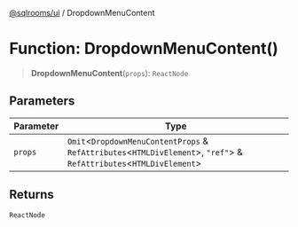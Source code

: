 [@sqlrooms/ui](../index.md) / DropdownMenuContent

# Function: DropdownMenuContent()

> **DropdownMenuContent**(`props`): `ReactNode`

## Parameters

| Parameter | Type |
| ------ | ------ |
| `props` | `Omit`\<`DropdownMenuContentProps` & `RefAttributes`\<`HTMLDivElement`\>, `"ref"`\> & `RefAttributes`\<`HTMLDivElement`\> |

## Returns

`ReactNode`
